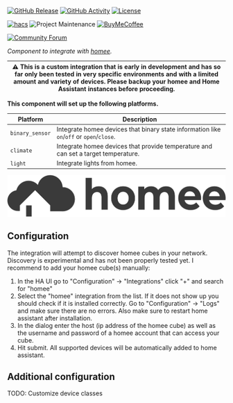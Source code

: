 [![GitHub Release][releases-shield]][releases]
[![GitHub Activity][commits-shield]][commits]
[![License][license-shield]](LICENSE)

[![hacs][hacsbadge]][hacs]
![Project Maintenance][maintenance-shield]
[![BuyMeCoffee][buymecoffeebadge]][buymecoffee]

[![Community Forum][forum-shield]][forum]

_Component to integrate with [homee][homee]._

| :warning: This is a custom integration that is early in development and has so far only been tested in very specific environments and with a limited amount and variety of devices. Please backup your homee and Home Assistant instances before proceeding. |
| --- |

**This component will set up the following platforms.**

Platform | Description
-- | --
`binary_sensor` | Integrate homee devices that binary state information like `on`/`off` or `open`/`close`.
`climate` | Integrate homee devices that provide temperature and can set a target temperature.
`light` | Integrate lights from homee.

![homee][homee_logo]

## Configuration

The integration will attempt to discover homee cubes in your network. Discovery is experimental and has not been properly tested yet. I recommend to add your homee cube(s) manually:

1. In the HA UI go to "Configuration" -> "Integrations" click "+" and search for "homee"
2. Select the "homee" integration from the list. If it does not show up you should check if it is installed correctly. Go to "Configuration" -> "Logs" and make sure there are no errors. Also make sure to restart home assistant after installation.
3. In the dialog enter the host (ip address of the homee cube) as well as the username and password of a homee account that can access your cube.
4. Hit submit. All supported devices will be automatically added to home assistant.

## Additional configuration

TODO: Customize device classes


[homee]: https://hom.ee
[buymecoffee]: https://www.buymeacoffee.com/FreshlyBrewed
[buymecoffeebadge]: https://img.shields.io/badge/buy%20me%20a%20coffee-donate-yellow.svg?style=for-the-badge
[commits-shield]: https://img.shields.io/github/commit-activity/y/FreshlyBrewedCode/hacs-homee.svg?style=for-the-badge
[commits]: https://github.com/FreshlyBrewedCode/hacs-homee/commits/master
[hacs]: https://github.com/custom-components/hacs
[hacsbadge]: https://img.shields.io/badge/HACS-Custom-orange.svg?style=for-the-badge
[homee_logo]: https://raw.githubusercontent.com/FreshlyBrewedCode/brands/master/custom_integrations/homee/logo.png
[forum-shield]: https://img.shields.io/badge/community-forum-brightgreen.svg?style=for-the-badge
[forum]: https://community.home-assistant.io/
[license-shield]: https://img.shields.io/github/license/custom-components/blueprint.svg?style=for-the-badge
[maintenance-shield]: https://img.shields.io/badge/maintainer-FreshlyBrewedCode-blue.svg?style=for-the-badge
[releases-shield]: https://img.shields.io/github/release/FreshlyBrewedCode/hacs-homee.svg?style=for-the-badge
[releases]: https://github.com/FreshlyBrewedCode/hacs-homee/releases
